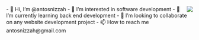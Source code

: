 <img align="right" src="https://komarev.com/ghpvc/?username=antohsnizzah">
- 👋 Hi, I’m @antosnizzah
- 👀 I’m interested in software development
- 🌱 I’m currently learning back end development
- 💞️ I’m looking to collaborate on any website development project
- 📫 How to reach me antosnizzah@gmail.com



